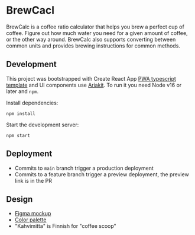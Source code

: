 # BrewCacl

BrewCalc is a coffee ratio calculator that helps you brew a perfect cup of coffee. Figure out how much water you need for a given amount of coffee, or the other way around. BrewCalc also supports converting between common units and provides brewing instructions for common methods.

## Development

This project was bootstrapped with Create React App [PWA typescript template](https://cra.link/PWA) and UI components use [Ariakit](https://ariakit.org/). To run it you need Node v16 or later and `npm`.

Install dependencies:

```
npm install
```

Start the development server:

```
npm start
```

## Deployment

- Commits to `main` branch trigger a production deployment
- Commits to a feature branch trigger a preview deployment, the preview link is in the PR

## Design

- [Figma mockup][figma]
- [Color palette][color]
- "Kahvimitta" is Finnish for "coffee scoop" 

[color]: https://colorbox.io/?c0=%26p%24s%24%3D7%26p%24h%24st%24%3D30%26p%24h%24e%24%3D30%26p%24h%24c%24%3Deqi%26p%24sa%24st%24%3D0.05%26p%24sa%24e%24%3D0.5%26p%24sa%24r%24%3D1%26p%24sa%24c%24%3Deqi%26p%24b%24st%24%3D1%26p%24b%24e%24%3D0.25%26p%24b%24c%24%3Dl%26o%24n%24%3DNew+Color+Copy%26o%24ro%24%3Dcw%26o%24ms%24%3D0%2C1&c1=%26p%24s%24%3D3%26p%24h%24st%24%3D38%26p%24h%24e%24%3D39%26p%24h%24c%24%3Deqo%26p%24sa%24st%24%3D0.04%26p%24sa%24e%24%3D0.7%26p%24sa%24r%24%3D1%26p%24sa%24c%24%3Deqo%26p%24b%24st%24%3D1%26p%24b%24e%24%3D0.05%26p%24b%24c%24%3Dl%26o%24n%24%3DNew+Color%26o%24ro%24%3Dcw%26o%24ms%24%3D0%2C1%26o%24lockHex%24%3D%23ffa500
[figma]: https://www.figma.com/file/VVjtBOBTGa18Gy8hGajcmy/Untitled?node-id=0%3A1&t=QdwR8Cs0n5KtMWK6-1
